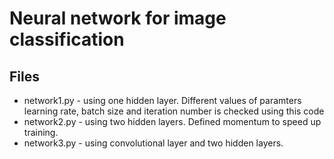 # Neural network for image classification

## Files
- network1.py - using one hidden layer. Different values of paramters learning rate, batch size and iteration number is checked using this code 
- network2.py - using two hidden layers. Defined momentum to speed up training. 
- network3.py - using convolutional layer and two hidden layers.  
